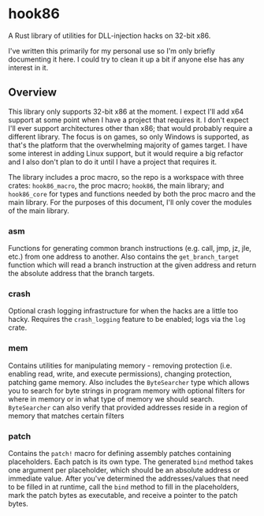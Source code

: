 # hook86

A Rust library of utilities for DLL-injection hacks on 32-bit x86.

I've written this primarily for my personal use so I'm only briefly documenting it here. I could
try to clean it up a bit if anyone else has any interest in it.

## Overview

This library only supports 32-bit x86 at the moment. I expect I'll add x64 support at some point
when I have a project that requires it. I don't expect I'll ever support architectures other than
x86; that would probably require a different library. The focus is on games, so only Windows is
supported, as that's the platform that the overwhelming majority of games target. I have some
interest in adding Linux support, but it would require a big refactor and I also don't plan to do
it until I have a project that requires it.

The library includes a proc macro, so the repo is a workspace with three crates: `hook86_macro`,
the proc macro; `hook86`, the main library; and `hook86_core` for types and functions needed by
both the proc macro and the main library. For the purposes of this document, I'll only cover the
modules of the main library.

### asm

Functions for generating common branch instructions (e.g. call, jmp, jz, jle, etc.) from one
address to another. Also contains the `get_branch_target` function which will read a branch
instruction at the given address and return the absolute address that the branch targets.

### crash

Optional crash logging infrastructure for when the hacks are a little too hacky. Requires the
`crash_logging` feature to be enabled; logs via the `log` crate.

### mem

Contains utilities for manipulating memory - removing protection (i.e. enabling read, write, and
execute permissions), changing protection, patching game memory. Also includes the `ByteSearcher`
type which allows you to search for byte strings in program memory with optional filters for
where in memory or in what type of memory we should search. `ByteSearcher` can also verify that
provided addresses reside in a region of memory that matches certain filters

### patch

Contains the `patch!` macro for defining assembly patches containing placeholders. Each patch is
its own type. The generated `bind` method takes one argument per placeholder, which should be an
absolute address or immediate value. After you've determined the addresses/values that need to
be filled in at runtime, call the `bind` method to fill in the placeholders, mark the patch bytes
as executable, and receive a pointer to the patch bytes.